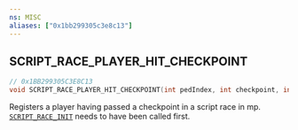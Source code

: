 ```yaml
---
ns: MISC
aliases: ["0x1bb299305c3e8c13"]
---
```

## SCRIPT_RACE_PLAYER_HIT_CHECKPOINT

```c
// 0x1BB299305C3E8C13
void SCRIPT_RACE_PLAYER_HIT_CHECKPOINT(int pedIndex, int checkpoint, int lap, int time);
```

Registers a player having passed a checkpoint in a script race in mp. [`SCRIPT_RACE_INIT`](#_0x0A60017F841A54F2) needs to have been called first.

